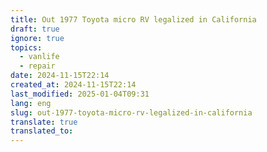 ```yaml
---
title: Out 1977 Toyota micro RV legalized in California
draft: true
ignore: true
topics:
  - vanlife
  - repair
date: 2024-11-15T22:14
created_at: 2024-11-15T22:14
last_modified: 2025-01-04T09:31
lang: eng
slug: out-1977-toyota-micro-rv-legalized-in-california
translate: true
translated_to: 
---
```

